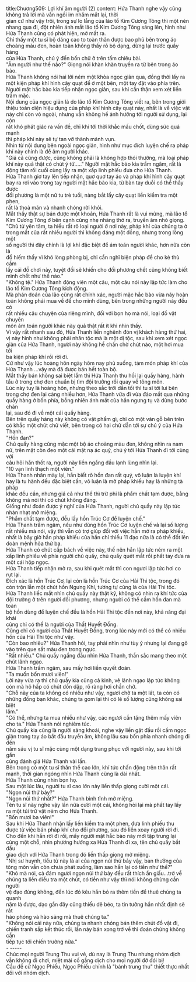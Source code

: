 title:Chương509: Lợi khí âm người (2)
content:
Hứa Thanh nghe vậy cũng không trả lời mà vẫn ngồi im nhắm mắt lại, thời<br>gian cứ như vậy trôi, trong sự lo lắng của lão tổ Kim Cương Tông thì một nén<br>nhang qua đi, đột nhiên ánh mắt lão tổ Kim Cương Tông sáng lên, hình như<br>Hứa Thanh cũng có phát hiện, mở mắt ra.<br>Chỉ thấy một tu sĩ bộ dáng cao to toàn thân được bao phủ bên trong áo<br>choàng màu đen, hoàn toàn không thấy rõ bộ dạng, dừng lại trước quầy hàng<br>của Hứa Thanh, chú ý đến bốn chữ ở trên tấm chiêu bài.<br>"Âm người như thế nào?" Giọng nói khàn khàn truyền ra từ bên trong áo<br>bào.<br>Hứa Thanh không nói hai lời ném một khỏa ngọc giản qua, đồng thời lấy ra<br>một kiện pháp khí hình cây quạt để ở một bên, một tay đặt vào phía trên.<br>Người mặt hắc bào kia tiếp nhận ngọc giản, sau khi cẩn thận xem xét liền<br>trầm mặc.<br>Nội dung của ngọc giản là do lão tổ Kim Cương Tông viết ra, bên trong giới<br>thiệu toàn diện hiệu dụng của pháp khí hình cây quạt này, nhất là về việc vật<br>này chỉ còn vỏ ngoài, nhưng vẫn không hề ảnh hưởng tới người sử dụng, lại còn<br>rất khó phát giác ra vấn đề, chỉ khi tới thời khắc mấu chốt, dùng sức quá mạnh<br>thì pháp khí này sẽ tự tan vỡ thành mảnh vụn.<br>Nhìn từ nội dung bên ngoài ngọc giản, hình như mục đích luyện chế ra pháp<br>khí này chính là để âm người khác.<br>"Giá cả cũng được, cũng không phải là không hợp thói thường, mà loại pháp<br>khí này quả thật có chút ý tứ....." Người mặt hắc bào kia trầm ngâm, rất là<br>động tâm rồi cuối cùng lấy ra một xấp linh phiếu đưa cho Hứa Thanh.<br>Hứa Thanh giơ tay lên tiếp nhận, quơ quơ tay áo và pháp khí hình cây quạt<br>bay ra rơi vào trong tay người mặt hắc bào kia, từ bàn tay duỗi có thể thấy được<br>đối phương là một nữ tu trẻ tuổi, nàng bắt lấy cây quạt liền kiểm tra một phen,<br>rất là thoả mãn và nhanh chóng rời khỏi.<br>Mắt thấy thật sự bán được một khoản, Hứa Thanh rất là vui mừng, mà lão tổ<br>Kim Cương Tông ở bên cạnh cũng nhẹ nhàng thở ra, truyền âm nhỏ giọng.<br>"Chủ tử yên tâm, ta hiểu rất rõ loại người ở nơi này, pháp khí của chúng ta ở<br>trong mắt của rất nhiều người thì không đáng một đồng, nhưng trong lòng một<br>số người thì đây chính là lợi khí đặc biệt để ám toán người khác, hơn nữa còn là<br>đồ hiếm thấy vì khó lòng phòng bị, chỉ cần nghĩ biện pháp để cho kẻ thù cầm<br>lấy cái đồ chơi này, tuyệt đối sẽ khiến cho đối phương chết cũng không biết<br>mình chết như thế nào."<br>"Không tệ." Hứa Thanh động viên một câu, một câu nói này lập tức làm cho<br>lão tổ Kim Cương Tông kích động.<br>Mà phán đoán của lão cũng rất chính xác, người mặc hắc bào vừa nãy hoàn<br>toàn không phải mua về để cho mình dùng, bên trong những người này đều có<br>rất nhiều câu chuyện của riêng mình, đối với bọn họ mà nói, loại đồ vật chuyên<br>môn ám toán người khác này quả thật rất ít khi nhìn thấy.<br>Vì vậy rất nhanh sau đó, Hứa Thanh liền nghênh đón vị khách hàng thứ hai,<br>vị này hình như không phải nhân tộc mà là một dị tộc, sau khi xem xét ngọc<br>giản của Hứa Thanh, người này không hề chần chờ chút nào, một hơi mua tới<br>ba kiện pháp khí rồi rời đi.<br>Cứ như vậy lúc hoàng hôn ngày hôm nay phủ xuống, tám món pháp khí của<br>Hứa Thanh …vậy mà đã được bán hết toàn bộ.<br>Mắt thấy bán không sai biệt lắm thì Hứa Thanh thu hồi lại quầy hàng, hành<br>tẩu ở trong chợ đen chuẩn bị tìm đội trưởng rồi quay về tông môn.<br>Lúc này tuy là hoàng hôn, nhưng theo sắc trời dần tối thì tu sĩ tới lui bên<br>trong chợ đen lại càng nhiều hơn, Hứa Thanh vừa đi vừa đảo mắt qua những<br>quầy hàng ở bốn phía, bỗng nhiên ánh mắt của hắn ngưng tụ và dừng bước chân<br>lại, sau đó đi về một cái quầy hàng.<br>Bên trên quầy hàng này không có vật phẩm gì, chỉ có một ván gỗ bên trên<br>có khắc một chút chữ viết, bên trong có hai chữ dẫn tới sự chú ý của Hứa<br>Thanh.<br>"Hồn đan?"<br>Chủ quầy hàng cũng mặc một bộ áo choàng màu đen, không nhìn ra nam<br>nữ, trên mặt còn đeo một cái mặt nạ ác quỷ, chú ý tới Hứa Thanh đi tới cùng với<br>câu hỏi hắn thốt ra, người này liền ngẩng đầu lạnh lùng nhìn lại.<br>"10 vạn linh thạch một viên."<br>Hứa Thanh nhăn mày lại, hắn biết rõ hồn đan rất quý, vô luận là luyện khí<br>hay là tu hành đều đặc biệt cần, vô luận là mở pháp khiếu hay là những tà pháp<br>khác đều cần, nhưng giá cả như thế thì trừ phi là phẩm chất tạm được, bằng<br>không mà nói thì có chút không đáng.<br>Giống như đoán được ý nghĩ của Hứa Thanh, người chủ quầy này lập tức<br>nhàn nhạt mở miệng.<br>"Phẩm chất tạm được, đều lấy hồn Trúc Cơ để luyện chế."<br>Hứa Thanh trầm ngâm, nếu như dùng hồn Trúc Cơ luyện chế vả lại số lượng<br>rất nhiều mà nói, vậy thì vẫn có trợ giúp đối với việc hắn mở ra pháp khiếu,<br>nhất là bây giờ hắn pháp khiếu của hắn chỉ thiếu 11 đạo nữa là có thể đốt lên<br>đoàn mệnh hỏa thứ ba.<br>Hứa Thanh có chút cấp bách về việc này, thế nên hắn lập tức ném ra một<br>xấp linh phiếu về phía người chủ quầy, chủ quầy quét mắt rồi phất tay đưa ra<br>một cái hộp ngọc.<br>Hứa Thanh tiếp nhận mở ra, sau khi quét mắt thì con ngươi lập tức hơi co<br>rụt lại.<br>Đích xác là hồn Trúc Cơ, lại còn là hồn Trúc Cơ của Hải Thi tộc, trong đó<br>còn trộn lẫn một chút hồn Ngưng Khí, tương tự cũng là của Hải Thi tộc.<br>Hứa Thanh liếc mắt nhìn chủ quầy này thật kỹ, không có nhìn ra khí tức của<br>đội trưởng ở trên người đối phương, nhưng người có thể cầm hồn đan mà toàn<br>bộ hồn dùng để luyện chế đều là hồn Hải Thi tộc đến nơi này, khả năng đại khái<br>cũng chỉ có thể là người của Thất Huyết Đồng.<br>Cũng chỉ có người của Thất Huyết Đồng, trong lúc này mới có thể có nhiều<br>hồn của Hải Thi tộc như vậy.<br>"Còn bao nhiêu?" Hứa Thanh hỏi, tay phải nhìn như tùy ý nhưng lại đang gõ<br>vào trên que sắt màu đen trong ngực.<br>"Rất nhiều." Chủ quầy ngẩng đầu nhìn Hứa Thanh, thần sắc mang theo một<br>chút lãnh ngạo.<br>Hứa Thanh trầm ngâm, sau mấy hơi liền quyết đoán.<br>"Ta muốn bốn mươi viên!"<br>Lời này vừa ra thì chủ quầy kia cũng cả kinh, vẻ lãnh ngạo lập tức không<br>còn mà hô hấp có chút dồn dập, rõ ràng hơi chần chờ.<br>"Chỗ này của ta không có nhiều như vậy, ngươi chờ ta một lát, ta còn có<br>những đồng bạn khác, chúng ta gom lại thì có lẽ số lượng cũng không sai biệt<br>lắm."<br>"Có thể, nhưng ta mua nhiều như vậy, các ngươi cần tặng thêm mấy viên<br>cho ta." Hứa Thanh nói nghiêm túc.<br>Chủ quầy kia cũng là người sảng khoái, nghe vậy liền gật đầu rồi cầm ngọc<br>giản trong tay áo bắt đầu truyền âm, không lâu sau bốn phía nhanh chóng đi đến<br>năm sáu vị tu sĩ mặc cùng một dạng trang phục với người này, sau khi tới gần<br>cũng đánh giá Hứa Thanh vài lần.<br>Bên trong có một tu sĩ thân thể cao lớn, khí tức chấn động trên thân rất<br>mạnh, thời gian ngóng nhìn Hứa Thanh cũng là dài nhất.<br>Hứa Thanh cũng nhìn bọn họ.<br>Sau một lúc lâu, người tu sĩ cao lớn này liền thấp giọng cười một cái.<br>"Ngọn núi thứ bảy?"<br>"Ngọn núi thứ nhất?" Hứa Thanh bình tĩnh mở miệng.<br>Tên tu sĩ này nghe vậy lần nữa cười một cái, không hỏi lại mà phất tay lấy<br>ra một túi trữ vật ném cho Hứa Thanh.<br>"Bốn mươi ba viên!"<br>Sau khi Hứa Thanh nhận lấy liền kiểm tra một phen, đưa linh phiếu thu<br>được từ việc bán pháp khí cho đổi phương, sau đó liền xoay người rời đi.<br>Cho đến khi hắn rời đi rồi, mấy người mặt hắc bào này mới tập trung lại<br>cùng một chỗ, nhìn phương hướng xa Hứa Thanh đi xa, tên chủ quầy bắt đầu<br>giao dịch với Hứa Thanh trong đó liền thấp giọng mở miệng.<br>"Nhị sư huynh, tiểu tử này là ai của ngọn núi thứ bảy vậy, ban thưởng của<br>tông môn vẫn còn chưa phát xuống, làm sao hắn lại có tiền như thế?"<br>"Khó mà nói, cả đám người ngọn núi thứ bảy đều rất thích ẩn giấu...trở về<br>chúng ta liền điều tra một chút, có tiền như vậy thì nói không chừng cần người<br>vệ đạo đúng không, đến lúc đó kêu hắn bỏ ra thêm tiền để thuê chúng ta quanh<br>năm là được, dạo gần đây cũng thiếu dê béo, ta tin tưởng hắn nhất định sẽ rất<br>hào phóng và hào sảng mà thuê chúng ta."<br>"Không nói cái này nữa, chúng ta nhanh chóng bán thêm chút đồ vật đi,<br>chiến tranh sắp kết thúc rồi, lần này bán xong trở về thì đoán chừng không cần<br>tiếp tục tới chiến trường nữa."<br>- -----<br>Chúc mọi người Trung Thu vui vẻ, dù nay là Trung Thu nhưng nhóm dịch<br>vẫn không đi chơi, miệt mài cố gắng dịch cho mọi người đỡ đói bi!<br>Cầu đề cử Ngọc Phiếu, Ngọc Phiếu chính là "bánh trung thu" thiết thực nhất<br>đối với nhóm dịch.